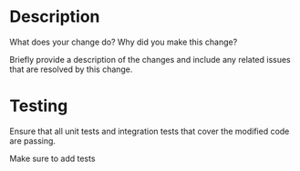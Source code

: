 # Description

What does your change do? Why did you make this change?

Briefly provide a description of the changes and include any related issues that are resolved by this change.

# Testing

Ensure that all unit tests and integration tests that cover the modified code are passing.

Make sure to add tests